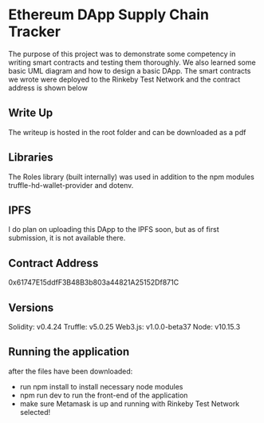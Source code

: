 # Ethereum DApp Supply Chain Tracker

The purpose of this project was to demonstrate some competency in writing smart contracts and testing them thoroughly. We also learned some basic UML diagram and how to design a basic DApp. The smart contracts we wrote were deployed to the Rinkeby Test Network and the contract address is shown below

## Write Up
The writeup is hosted in the root folder and can be downloaded as a pdf

## Libraries
The Roles library (built internally) was used in addition to the npm modules truffle-hd-wallet-provider and dotenv.

## IPFS

I do plan on uploading this DApp to the IPFS soon, but as of first submission, it is not available there.

## Contract Address

0x61747E15ddfF3B48B3b803a44821A25152Df871C

## Versions

Solidity: v0.4.24
Truffle: v5.0.25
Web3.js: v1.0.0-beta37
Node: v10.15.3

## Running the application

after the files have been downloaded:
- run npm install to install necessary node modules
- npm run dev to run the front-end of the application
- make sure Metamask is up and running with Rinkeby Test Network selected!
